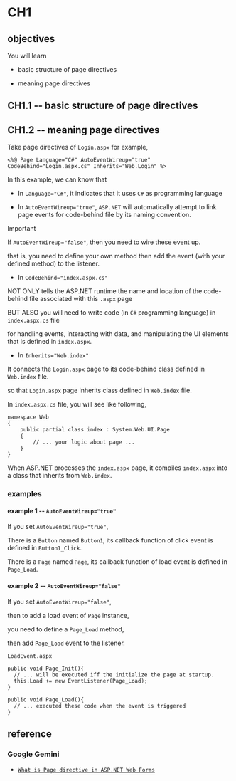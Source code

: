 # CH1
## objectives
You will learn

+ basic structure of page directives
  
+ meaning page directives

## CH1.1 -- basic structure of page directives

## CH1.2 -- meaning page directives

Take page directives of `Login.aspx` for example,

```
<%@ Page Language="C#" AutoEventWireup="true" CodeBehind="Login.aspx.cs" Inherits="Web.Login" %>
```

In this example, we can know that

+ In `Language="C#"`, it indicates that it uses `C#` as programming language

+ In `AutoEventWireup="true"`, `ASP.NET` will automatically attempt to link page events for code-behind file by its naming convention.

> [!IMPORTANT]
> If `AutoEventWireup="false"`, then you need to wire these event up.
>
> that is, you need to define your own method then add the event (with your defined method) to the listener.

+ In `CodeBehind="index.aspx.cs"`

NOT ONLY tells the ASP.NET runtime the name and location of the code-behind file associated with this `.aspx` page

BUT ALSO you will need to write code (in `C#` programming language) in `index.aspx.cs` file 

for handling events, interacting with data, and manipulating the UI elements that is defined in `index.aspx`. 

+ In `Inherits="Web.index"`

It connects the `Login.aspx` page to its code-behind class defined in `Web.index` file.

so that `Login.aspx` page inherits class defined in `Web.index` file.

In `index.aspx.cs` file, you will see like following,

```
namespace Web
{
    public partial class index : System.Web.UI.Page
    {
        // ... your logic about page ...
    }
}
```

When ASP.NET processes the `index.aspx` page, it compiles `index.aspx` into a class that inherits from `Web.index`.

### examples
#### example 1 -- `AutoEventWireup="true"`
If you set `AutoEventWireup="true"`,

There is a `Button` named `Button1`, its callback function of click event is defined in `Button1_Click`.

There is a `Page` named `Page`, its callback function of load event is defined in `Page_Load`.

#### example 2 -- `AutoEventWireup="false"`
If you set `AutoEventWireup="false"`, 

then to add a load event of `Page` instance,

you need to define a `Page_Load` method, 

then add `Page_Load` event to the listener.

`LoadEvent.aspx`

```
public void Page_Init(){
  // ... will be executed iff the initialize the page at startup.
  this.Load += new EventListener(Page_Load);
}

public void Page_Load(){
  // ... executed these code when the event is triggered
}
```

## reference
### Google Gemini
+ [`What is Page directive in ASP.NET Web Forms`](https://g.co/gemini/share/ab989e640eea)
